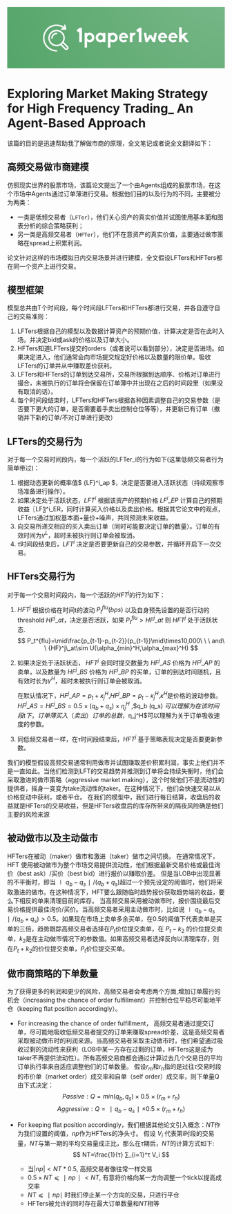 ![1paper1week](../../docs/1paper1week-git.jpg)

# Exploring Market Making Strategy for High Frequency Trading_ An Agent-Based Approach

该篇的目的是迅速帮助我了解做市商的原理，全文笔记或者说全文翻译如下：

## 高频交易做市商建模
仿照现实世界的股票市场，该篇论文提出了一个由Agents组成的股票市场，在这个市场中Agents通过订单薄进行交易。根据他们目的以及行为的不同，主要被分为两类：
- 一类是低频交易者（`LFTer`），他们关心资产的真实价值并试图使用基本面和图表分析的综合策略获利；
- 另一类是高频交易者（`HFTer`），他们不在意资产的真实价值，主要通过做市策略在spread上积累利润。

论文针对这样的市场模拟日内交易场景并进行建模，全文假设LFTers和HFTers都在同一个资产上进行交易。


## 模型框架
模型总共由T个时间段，每个时间段LFTers和HFTers都进行交易，并各自遵守自己的交易准则：
1. LFTers根据自己的模型以及数据计算资产的预期价值，计算决定是否在此时入场。并决定bid或ask的价格以及订单大小。
2. HFTers知道LFTers提交的orders（或者说可以看到部分），决定是否进场。如果决定进入，他们通常会向市场提交规定好价格以及数量的限价单。吸收LFTers的订单并从中赚取差价获利。
3. LFTers和HFTers的订单到达交易所，交易所根据到达顺序、价格对订单进行撮合，未被执行的订单将会保留在订单薄中并出现在之后的时间段里（如果没有取消的话）。
4. 每个时间段结束时，LFTers和HFTers根据各种因素调整自己的交易参数（是否要下更大的订单，是否需要着手卖出控制仓位等等），并更新已有订单（撤销并下新的订单/不对订单进行更改）

## LFTers的交易行为
对于每一个交易时间段内，每一个活跃的LFTer_i的行为如下(这里低频交易者行为简单带过)：
1. 根据动态更新的概率值$ {LF}^i\_ap $，决定是否要进入活跃状态（持续观察市场准备进行操作）。
2. 如果决定处于活跃状态，${LFT}^i$ 根据该资产的预期价格 ${LF}^i\_EP$ 计算自己的预期收益〖LF〗^i_ER，同时计算买入价格以及卖出价格。根据其它论文中的观点，LFTers通过加权基本面+量价+噪声，共同预测未来收益。
3. 向交易所递交相应的买入卖出订单（同时可能要决定订单的数量）。订单的有效时间为$\gamma^L$，超时未被执行则订单会被取消。
4. $τ$时间段结束后，${LFT}^i$ 决定是否要更新自己的交易参数，并循环开启下一次交易。

## HFTers交易行为
对于每一个交易时间段内，每一个活跃的${HFT}^j$的行为如下：
1. ${HFT}^j$ 根据价格在时间t的波动 $P_t^{flu}(bps)$ 以及自身预先设置的是否行动的threshold ${HF}^j\_at$，决定是否活跃，如果 $P_t^{flu}>HF^j\_at$ 则 ${HFT}^j$ 处于活跃状态.
$$
P_t^{flu}=\mid\frac{p_{t-1}-p_{t-2}}{p_{t-1}}\mid\times10,000\ \ \ and\ \ {HF}^j\_at\sim U(\alpha_{min}^H,\alpha_{max}^H)
$$
2. 如果决定处于活跃状态， ${HFT}^j$ 会同时提交数量为 ${HF}^j\_AS$ 价格为 ${HF}^j\_AP$ 的卖单，以及数量为 ${HF}^j\_BS$ 价格为 ${HF}^j\_BP$ 的买单，订单的到达时间随机，且有效时长为$\gamma^H$，超时未被执行则订单会被取消。
    
    在默认情况下，$HF^j\_AP=p_t+κ_j^H$,$HF^j\_BP=p_t-κ_j^H$,$κ^H$是价格的波动参数。$HF^j\_AS=HF^j\_BS=0.5×(q_b+q_s)×η_j^H$ ,$q_b (q_s) $可以理解为在该时间段t下，订单薄买入（卖出）订单的总数，$η_j^H$可以理解为关于订单吸收速度的参数。
3. 同低频交易者一样，在$τ$时间段结束后，${HFT}^j$ 基于策略表现决定是否要更新参数。

我们的模型假设高频交易通常利用做市并试图赚取差价积累利润，事实上他们并不是一直如此。当他们检测到LFT的交易趋势并推测到订单将会持续失衡时，他们会采取激进的做市策略（aggressive market making），这个时候他们不是流动性的提供者，摇身一变变为take流动性的taker。在这种情况下，他们会快速交易以从价格变动中获利，或者平仓。 在我们的模型中，我们进行每日结算，收盘后的收益就是HFTers的交易收益，但是HFTers收盘后的库存所带来的隔夜风险确是他们主要的风险来源

## 被动做市以及主动做市
HFTers在被动（maker）做市和激进（taker）做市之间切换。 在通常情况下，HFT 使用被动做市为整个市场交易提供流动性，他们根据最新交易价格或最佳询价（best ask）/买价（best bid）进行报价以赚取价差。 但是当LOB中出现显著的不平衡时，即当$∣q_b - q_s∣/(q_b + q_s)$超过一个预先设定的阈值时，他们将采取激进的做市。在这种情况下，HFT要么跟随临时趋势报价获取趋势端的收益，要么下相反的单来清理目前的库存。
当高频交易采用被动做市时，报价围绕最后交易价格提供最佳询价/买价。当高频交易者采用主动做市时，比如说$∣q_b - q_s∣/(q_b + q_s) >0.5$。如果现在市场上卖单多余买单，在0.5的阈值下代表卖单是买单的三倍，趋势跟踪高频交易者选择在$P_t$价位提交卖单，在 $P_t-k_2$ 的价位提交卖单，$k_2$是在主动做市情况下的参数值。如果高频交易者选择反向以清理库存，则在$P_t+k_2$的价位提交卖单，$P_t$价位提交买单。

## 做市商策略的下单数量
为了获得更多的利润和更少的风险，高频交易者会考虑两个方面,增加订单履行的机会（increasing the chance of order fulfillment）并控制仓位平稳尽可能地平仓（keeping flat position accordingly）。

- For increasing the chance of order fulfillment，
高频交易者通过提交订单，尽可能地吸收低频交易者提交的订单来赚取spread价差，这是高频交易者采取被动做市时的利润来源。当高频交易者采取主动做市时，他们希望通过吸收过剩的流动性来获利（LOB中某一方存在过剩的订单，HFTers这是成为taker不再提供流动性）。所有高频交易商都会通过计算过去几个交易日的平均订单执行率来自适应调整他们的订单数量。 假设$r_m$和$r_h$指的是过往$τ$交易时段的市价单（market order）成交率和自单（self order）成交率，则下单量Q由下式决定：
$$
Passive:Q=min(q_b,q_s)×0.5×(r_m+r_h)
$$
$$
Aggressive:Q=∣q_b-q_s∣×0.5×(r_m+r_h)
$$

- For keeping flat position accordingly，我们根据其他论文引入概念：$NT$作为我们设置的阈值，$np$作为HFTers的净头寸。 假设 $V_i$ 代表第i时段的交易量，$NT$与第一期的平均交易量成正比，那么在$τ$期后，$NT$的计算方式如下:
$$
NT=\frac{1}{τ} ∑_{i=1}^τ V_i 
$$

    - 当$|np|<NT*0.5$, 高频交易者像往常一样交易
    - $0.5×NT⩽∣np∣<NT$, 有意将价格向某一方向调整一个tick以提高成交率
    - $NT⩽∣np∣$ 时我们停止某一个方向的交易，只进行平仓
    - HFTers被允许的同时存在最大订单数量和$NT$相等

